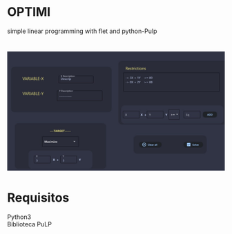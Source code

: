 # OPTIMI
simple linear programming with flet and python-Pulp

<h1 align="center">
  <img src="https://github.com/R3D4L1T/Optimi/blob/main/photo_2024-01-04_22-49-45.jpg" alt="IMG" />
</h1>


# Requisitos
Python3 \
Biblioteca PuLP

